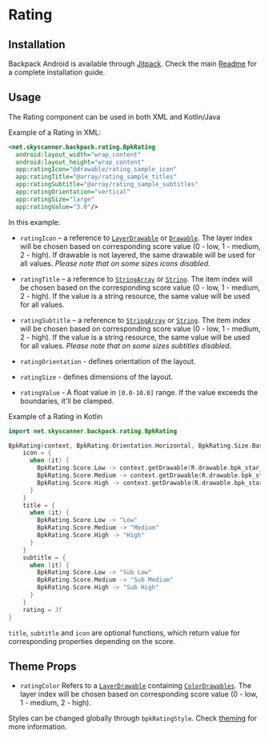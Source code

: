 # Rating

## Installation

Backpack Android is available through [Jitpack](https://jitpack.io/#Skyscanner/backpack-android). Check the main [Readme](https://github.com/skyscanner/backpack-android#installation) for a complete installation guide.

## Usage

The Rating component can be used in both XML and Kotlin/Java

Example of a Rating in XML:

```xml
<net.skyscanner.backpack.rating.BpkRating
  android:layout_width="wrap_content"
  android:layout_height="wrap_content"
  app:ratingIcon="@drawable/rating_sample_icon"
  app:ratingTitle="@array/rating_sample_titles"
  app:ratingSubtitle="@array/rating_sample_subtitles"
  app:ratingOrientation="vertical"
  app:ratingSize="large"
  app:ratingValue="3.0"/>
```

In this example:

- `ratingIcon` – a reference to [`LayerDrawable`](https://developer.android.com/reference/android/graphics/drawable/LayerDrawable) or [`Drawable`](https://developer.android.com/reference/android/graphics/drawable/Drawable).
The layer index will be chosen based on corresponding score value (0 - low, 1 - medium, 2 - high).
If drawable is not layered, the same drawable will be used for all values.
*Please note that on some sizes icons disabled*.

- `ratingTitle` – a reference to [`StringArray`](https://developer.android.com/guide/topics/resources/string-resource#StringArray) or [`String`](https://developer.android.com/guide/topics/resources/string-resource#String).
The item index will be chosen based on the corresponding score value (0 - low, 1 - medium, 2 - high).
If the value is a string resource, the same value will be used for all values.

- `ratingSubtitle` – a reference to [`StringArray`](https://developer.android.com/guide/topics/resources/string-resource#StringArray) or [`String`](https://developer.android.com/guide/topics/resources/string-resource#String).
The item index will be chosen based on corresponding score value (0 - low, 1 - medium, 2 - high).
If the value is a string resource, the same value will be used for all values.
*Please note that on some sizes subtitles disabled*.

- `ratingOrientation` - defines orientation of the layout.
- `ratingSize` - defines dimensions of the layout.
- `ratingValue` - A float value in `[0.0-10.0]` range. If the value exceeds the boundaries, it'll be clamped.


Example of a Rating in Kotlin

```Kotlin
import net.skyscanner.backpack.rating.BpkRating

BpkRating(context, BpkRating.Orientation.Horizontal, BpkRating.Size.Base).apply {
    icon = {
      when (it) {
        BpkRating.Score.Low -> context.getDrawable(R.drawable.bpk_star_outline)
        BpkRating.Score.Medium -> context.getDrawable(R.drawable.bpk_star_half)
        BpkRating.Score.High -> context.getDrawable(R.drawable.bpk_star)
      }
    }
    title = {
      when (it) {
        BpkRating.Score.Low -> "Low"
        BpkRating.Score.Medium -> "Medium"
        BpkRating.Score.High -> "High"
      }
    }
    subtitle = {
      when (it) {
        BpkRating.Score.Low -> "Sub Low"
        BpkRating.Score.Medium -> "Sub Medium"
        BpkRating.Score.High -> "Sub High"
      }
    }
    rating = 3f
}
```
`title`, `subtitle` and `icon` are optional functions, which return value for corresponding properties depending on the score.

## Theme Props

- `ratingColor`
  Refers to a [`LayerDrawable`](https://developer.android.com/reference/android/graphics/drawable/LayerDrawable) containing [`ColorDrawables`](https://developer.android.com/reference/android/graphics/drawable/ColorDrawable).
  The layer index will be chosen based on corresponding score value (0 - low, 1 - medium, 2 - high).

Styles can be changed globally through `bpkRatingStyle`. Check [theming](https://github.com/Skyscanner/backpack-android/blob/master/docs/THEMING.md) for more information.

